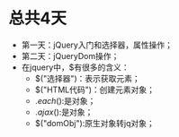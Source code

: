 # 总共4天
- 第一天：jQuery入门和选择器，属性操作；
- 第二天：jQueryDom操作；
- 在jquery中，$有很多的含义：
    - $("选择器")：表示获取元素；
    - $("HTML代码")：创建元素对象；
    - $.each():$是对象；
    - $.ajax():$是对象；
    - $("domObj"):原生对象转jq对象；